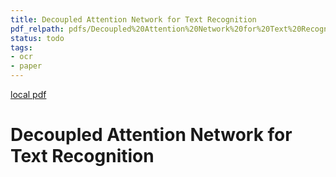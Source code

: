 ```yaml
---
title: Decoupled Attention Network for Text Recognition
pdf_relpath: pdfs/Decoupled%20Attention%20Network%20for%20Text%20Recognition.pdf
status: todo
tags:
- ocr
- paper
---
```


[local pdf](../../../pdfs/Decoupled%20Attention%20Network%20for%20Text%20Recognition.pdf)

# Decoupled Attention Network for Text Recognition
